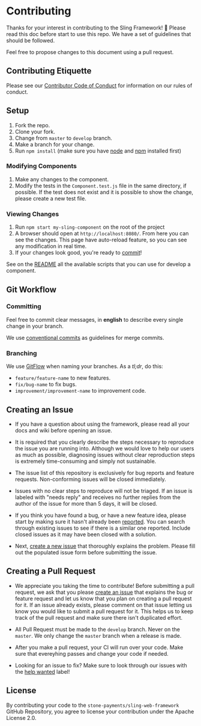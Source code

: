 # Contributing
Thanks for your interest in contributing to the Sling Framework! :tada: Please read this doc before start to use this repo. We have a set of guidelines that should be followed.  

Feel free to propose changes to this document using a pull request.

## Contributing Etiquette

Please see our [Contributor Code of Conduct](https://github.com/stone-payments/sling-web-framework/blob/master/CODE_OF_CONDUCT.md) for information on our rules of conduct.

## Setup

1. Fork the repo.
2. Clone your fork.
3. Change from `master` to `develop` branch.
3. Make a branch for your change.
4. Run `npm install` (make sure you have [node](https://nodejs.org/en/) and [npm](http://blog.npmjs.org/post/85484771375/how-to-install-npm) installed first)

### Modifying Components

1. Make any changes to the component.
2. Modify the tests in the `Component.test.js` file in the same directory, if possible. If the test does not exist and it is possible to show the change, please create a new test file.

### Viewing Changes

1. Run `npm start my-sling-component` on the root of the project
2. A browser should open at `http://localhost:8080/`. From here you can see the changes. This page have auto-reload feature, so you can see any modification in real time.
4. If your changes look good, you're ready to [commit](#committing)!

See on the [README](./README.md#available-scripts) all the available scripts that you can use for develop a component.

## Git Workflow
### Committing

Feel free to commit clear messages, in **english** to describe every single change in your branch.

We use [conventional commits](https://conventionalcommits.org/) as guidelines for merge commits.

### Branching

We use [GitFlow](http://nvie.com/posts/a-successful-git-branching-model/) when naming your branches. As a *tl;dr*, do this:

- ```feature/feature-name``` to new features.  
- ```fix/bug-name``` to fix bugs.  
- ```improvement/improvement-name``` to improvement code.  

## Creating an Issue

* If you have a question about using the framework, please read all your docs and wiki before opening an issue.

* It is required that you clearly describe the steps necessary to reproduce the issue you are running into. Although we would love to help our users as much as possible, diagnosing issues without clear reproduction steps is extremely time-consuming and simply not sustainable.

* The issue list of this repository is exclusively for bug reports and feature requests. Non-conforming issues will be closed immediately.

* Issues with no clear steps to reproduce will not be triaged. If an issue is labeled with "needs reply" and receives no further replies from the author of the issue for more than 5 days, it will be closed.

* If you think you have found a bug, or have a new feature idea, please start by making sure it hasn't already been [reported](https://github.com/stone-payments/sling-web-framework/issues?utf8=%E2%9C%93&q=is%3Aissue). You can search through existing issues to see if there is a similar one reported. Include closed issues as it may have been closed with a solution.

* Next, [create a new issue](https://github.com/stone-payments/sling-web-framework/issues/new) that thoroughly explains the problem. Please fill out the populated issue form before submitting the issue.

## Creating a Pull Request
* We appreciate you taking the time to contribute! Before submitting a pull request, we ask that you please [create an issue](#creating-an-issue) that explains the bug or feature request and let us know that you plan on creating a pull request for it. If an issue already exists, please comment on that issue letting us know you would like to submit a pull request for it. This helps us to keep track of the pull request and make sure there isn't duplicated effort.

* All Pull Request must be made to the `develop` branch. Never on the `master`. We only change the `master` branch when a release is made.

* After you make a pull request, your CI will run over your code. Make sure that evereyhing passes and change your code if needed.

* Looking for an issue to fix? Make sure to look through our issues with the [help wanted](https://github.com/stone-payments/sling-web-framework/issues?q=is%3Aopen+is%3Aissue+label%3A%22help+wanted%22) label!

## License
By contributing your code to the `stone-payments/sling-web-framework` GitHub Repository, you agree to license your contribution under the Apache License 2.0.